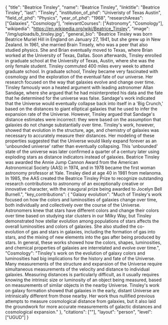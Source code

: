 {
  "title": "Beatrice Tinsley",
  "name": "Beatrice Tinsley",
  "linktitle": "Beatrice Tinsley",
  "last": "Tinsley",
  "institution_of_phd": "Univeristy of Texas Austin",
  "field_of_phd": "Physics",
  "year_of_phd": "1968",
  "researchAreas": ["Galaxies", "Cosmology"],
  "relevantCourses": ["Astronomy", "Cosmology"],
  "wikipedia": "https://en.wikipedia.org/wiki/Beatrice_Tinsley",
  "image": "/img/uploads/b_tinsley.jpg",
  "general_bio": "Beatrice Tinsley was born Beatrice Muriel Hill in England on January 27, 1941, but she grew up in New Zealand. In 1961, she married Brain Tinsely, who was a peer that also studied physics. She and Brian eventually moved to Texas, where Brian worked at the University of Texas, Dallas. Soon afterwards, Tinsley enrolled in graduate school at the University of Texas, Austin, where she was the only female student. Tinsley commuted 400 miles every week to attend graduate school. In graduate school, Tinsley became very fascinated with cosmology and the exploration of the eventual fate of our universe. Her research focused on the way that galaxies evolve and change over time. Tinsley famously won a heated argument with leading astronomer Allan Sandage, where she argued that he had misinterpreted his data and the fate that he determined for the universe was false. Sandage's work indicated that the Universe would eventually collapse back into itself in a 'Big Crunch,' based on the distances to giant elliptical galaxies that he used to infer the expansion rate of the Universe. However, Tinsley argued that Sandage's distance estimates were incorrect: they were based on the assumption that galaxies do not change substantially over time. Tinsley's work, however, showed that evolution in the structure, age, and chemistry of galaxies was necessary to accurately measure their distances. Her modeling of these properties suggested that the Universe would likely expand forever as an 'unbounded universe' rather than eventually collapsing. This 'unbounded' state of the universe was later confirmed a quarter of a century later using exploding stars as distance indicators instead of galaxies. Beatrice Tinsley was awarded the Annie Jump Cannon Award from the American Astronomical Society (AAS) in 1974, and in 1978 became the first woman astronomy professor at Yale. Tinsley died at age 40 in 1981 from melanoma. In 1985, the AAS created the Beatrice Tinsley Prize to recognize outstanding research contributions to astronomy of an exceptionally creative or innovative character, with the inaugural prize being awarded to Jocelyn Bell Burnell.",
  "key_contributions": {
    "Galaxy evolution": "Much of Tinsley's work focused on how the colors and luminosities of galaxies change over time, both individually and collectively over the course of the Universe. Astronomers knew that stars have different colors and change their colors over time based on studying star clusters in our Milky Way, but Tinsley demonstrated how stellar evolution among populations of stars affects the overall luminosities and colors of galaxies. She also studied the co-evolution of gas and stars in galaxies, including the formation of gas into stars, and the mixing of new elements into the gas after being produced by stars. In general, these works showed how the colors, shapes, luminosities, and chemical properties of galaxies are interrelated and evolve over time.",
    "Cosmology": "Tinsley's work on the evolution of galaxy colors and luminosities had big implications for the history and fate of the Universe. Many measurements of the structure and expansion of the Universe require simultaneous measurements of the velocity and distance to individual galaxies. Measuring distances is particularly difficult, as it usually requires knowing the intrinsic size or luminosity of an object being measured, based on measurements of similar objects in the nearby Universe. Tinsley's work on galaxy formation showed that galaxies in the early, distant Universe are intrinsically different from those nearby. Her work thus nullified previous attempts to measure cosmological distance from galaxies, but it also laid the groundwork for more accurate measurements of galactic distances and cosmological expansion."
  },
  "citations": [""],
  "layout": "person",
  "level": ["UGUD"]
}

